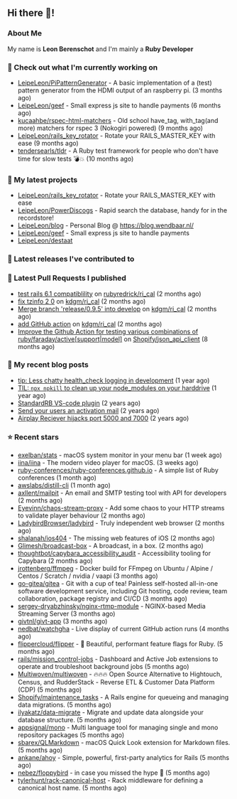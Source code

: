 ## Hi there 👋!

### About Me

My name is **Leon Berenschot** and I'm mainly a **Ruby Developer**
<br>

### 👷 Check out what I'm currently working on

- [LeipeLeon/PiPatternGenerator](https://github.com/LeipeLeon/PiPatternGenerator) - A basic implementation of a (test) pattern generator from the HDMI output of an raspberry pi. (3 months ago)
- [LeipeLeon/geef](https://github.com/LeipeLeon/geef) - Small express js site to handle payments (6 months ago)
- [kucaahbe/rspec-html-matchers](https://github.com/kucaahbe/rspec-html-matchers) - Old school have_tag, with_tag(and more) matchers for rspec 3 (Nokogiri powered) (9 months ago)
- [LeipeLeon/rails_key_rotator](https://github.com/LeipeLeon/rails_key_rotator) - Rotate your RAILS_MASTER_KEY with ease (9 months ago)
- [tendersearls/tldr](https://github.com/tendersearls/tldr) - A Ruby test framework for people who don&#39;t have time for slow tests 💣💥 (10 months ago)

### 🌱 My latest projects

- [LeipeLeon/rails_key_rotator](https://github.com/LeipeLeon/rails_key_rotator) - Rotate your RAILS_MASTER_KEY with ease
- [LeipeLeon/PowerDiscogs](https://github.com/LeipeLeon/PowerDiscogs) - Rapid search the database, handy for in the recordstore!
- [LeipeLeon/blog](https://github.com/LeipeLeon/blog) - Personal Blog @ https://blog.wendbaar.nl/
- [LeipeLeon/geef](https://github.com/LeipeLeon/geef) - Small express js site to handle payments
- [LeipeLeon/destaat](https://github.com/LeipeLeon/destaat)

### 🔭 Latest releases I've contributed to


### 🔨 Latest Pull Requests I published

- [test rails 6.1 compatiblility](https://github.com/rubyredrick/ri_cal/pull/24) on [rubyredrick/ri_cal](https://github.com/rubyredrick/ri_cal) (2 months ago)
- [fix tzinfo 2 0](https://github.com/kdgm/ri_cal/pull/4) on [kdgm/ri_cal](https://github.com/kdgm/ri_cal) (2 months ago)
- [Merge branch &#39;release/0.9.5&#39; into develop](https://github.com/kdgm/ri_cal/pull/3) on [kdgm/ri_cal](https://github.com/kdgm/ri_cal) (2 months ago)
- [add GitHub action](https://github.com/kdgm/ri_cal/pull/2) on [kdgm/ri_cal](https://github.com/kdgm/ri_cal) (2 months ago)
- [Improve the Github Action for testing various combinations of ruby/faraday/active[support|model]](https://github.com/Shopify/json_api_client/pull/3) on [Shopify/json_api_client](https://github.com/Shopify/json_api_client) (8 months ago)

### 📜 My recent blog posts

- [tip: Less chatty health_check logging in development](https://www.wendbaar.nl/posts/2023/07/tip_less_chatty_health_check_logging_in_development) (1 year ago)
- [TIL: `npx npkill` to clean up your node_modules on your harddrive](https://www.wendbaar.nl/posts/2023/03/til_npx_npkill_to_clean_up_your_node_modules_on_your_harddrive) (1 year ago)
- [StandardRB VS-code plugin](https://www.wendbaar.nl/posts/2023/02/standardrb_vscode_plugin) (2 years ago)
- [Send your users an activation mail](https://www.wendbaar.nl/posts/2023/02/send_your_users_an_activation_mail) (2 years ago)
- [Airplay Reciever hijacks port 5000 and 7000](https://www.wendbaar.nl/posts/2023/02/airplay_reciever_hijacks_port_5000_and_7000) (2 years ago)

### ⭐ Recent stars

- [exelban/stats](https://github.com/exelban/stats) - macOS system monitor in your menu bar (1 week ago)
- [iina/iina](https://github.com/iina/iina) - The modern video player for macOS. (3 weeks ago)
- [ruby-conferences/ruby-conferences.github.io](https://github.com/ruby-conferences/ruby-conferences.github.io) - A simple list of Ruby conferences (1 month ago)
- [awslabs/distill-cli](https://github.com/awslabs/distill-cli) (1 month ago)
- [axllent/mailpit](https://github.com/axllent/mailpit) - An email and SMTP testing tool with API for developers (2 months ago)
- [Eyevinn/chaos-stream-proxy](https://github.com/Eyevinn/chaos-stream-proxy) - Add some chaos to your HTTP streams to validate player behaviour (2 months ago)
- [LadybirdBrowser/ladybird](https://github.com/LadybirdBrowser/ladybird) - Truly independent web browser (2 months ago)
- [shalanah/ios404](https://github.com/shalanah/ios404) - The missing web features of iOS (2 months ago)
- [Glimesh/broadcast-box](https://github.com/Glimesh/broadcast-box) - A broadcast, in a box.  (2 months ago)
- [thoughtbot/capybara_accessibility_audit](https://github.com/thoughtbot/capybara_accessibility_audit) - Accessibility tooling for Capybara (2 months ago)
- [jrottenberg/ffmpeg](https://github.com/jrottenberg/ffmpeg) - Docker build for FFmpeg on Ubuntu / Alpine / Centos / Scratch / nvidia / vaapi (3 months ago)
- [go-gitea/gitea](https://github.com/go-gitea/gitea) - Git with a cup of tea! Painless self-hosted all-in-one software development service, including Git hosting, code review, team collaboration, package registry and CI/CD (3 months ago)
- [sergey-dryabzhinsky/nginx-rtmp-module](https://github.com/sergey-dryabzhinsky/nginx-rtmp-module) - NGINX-based Media Streaming Server (3 months ago)
- [givtnl/givt-app](https://github.com/givtnl/givt-app) (3 months ago)
- [nedbat/watchgha](https://github.com/nedbat/watchgha) - Live display of current GitHub action runs (4 months ago)
- [flippercloud/flipper](https://github.com/flippercloud/flipper) - 🐬 Beautiful, performant feature flags for Ruby. (5 months ago)
- [rails/mission_control-jobs](https://github.com/rails/mission_control-jobs) - Dashboard and Active Job extensions to operate and troubleshoot background jobs (5 months ago)
- [Multiwoven/multiwoven](https://github.com/Multiwoven/multiwoven) - 🔥🔥🔥 Open Source Alternative to Hightouch, Census, and RudderStack - Reverse ETL &amp; Customer Data Platform (CDP) (5 months ago)
- [Shopify/maintenance_tasks](https://github.com/Shopify/maintenance_tasks) - A Rails engine for queueing and managing data migrations. (5 months ago)
- [ilyakatz/data-migrate](https://github.com/ilyakatz/data-migrate) - Migrate and update data alongside your database structure. (5 months ago)
- [appsignal/mono](https://github.com/appsignal/mono) - Multi language tool for managing single and mono repository packages (5 months ago)
- [sbarex/QLMarkdown](https://github.com/sbarex/QLMarkdown) - macOS Quick Look extension for Markdown files. (5 months ago)
- [ankane/ahoy](https://github.com/ankane/ahoy) - Simple, powerful, first-party analytics for Rails (5 months ago)
- [nebez/floppybird](https://github.com/nebez/floppybird) - in case you missed the hype 🐥 (5 months ago)
- [tylerhunt/rack-canonical-host](https://github.com/tylerhunt/rack-canonical-host) - Rack middleware for defining a canonical host name. (5 months ago)
